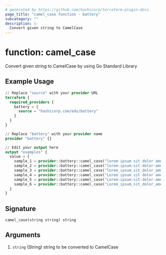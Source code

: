 ```yaml
---
# generated by https://github.com/hashicorp/terraform-plugin-docs
page_title: "camel_case function - battery"
subcategory: ""
description: |-
  Convert given string to CamelCase
---
```


# function: camel_case

Convert given string to CamelCase by using Go Standard Library

## Example Usage

```terraform
// Replace "source" with your provider URL
terraform {
  required_providers {
    battery = {
      source = "hashicorp.com/edu/battery"
    }
  }
}

// Replace "battery" with your provider name
provider "battery" {}

// Edit your output here
output "examples" {
  value = {
    sample_1 = provider::battery::camel_case("lorem ipsum sit dolor amet")
    sample_2 = provider::battery::camel_case("lorem-ipsum-sit-dolor-amet")
    sample_3 = provider::battery::camel_case("lorem_ipsum_sit_dolor_amet")
    sample_4 = provider::battery::camel_case("Lorem ipsum sit dolor amet")
    sample_5 = provider::battery::camel_case("Lorem-ipsum-sit-dolor-amet")
    sample_6 = provider::battery::camel_case("Lorem_ipsum_sit_dolor_amet")
  }
}
```

## Signature

<!-- signature generated by tfplugindocs -->
```text
camel_case(string string) string
```

## Arguments

<!-- arguments generated by tfplugindocs -->
1. `string` (String) string to be converted to CamelCase

